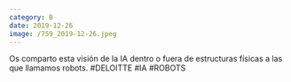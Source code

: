 ```yaml
--- 
category: B 
date: 2019-12-26 
image: /759_2019-12-26.jpeg 
--- 
```


Os comparto esta visión de la IA dentro o fuera de estructuras físicas a las que llamamos robots. #DELOITTE #IA #ROBOTS